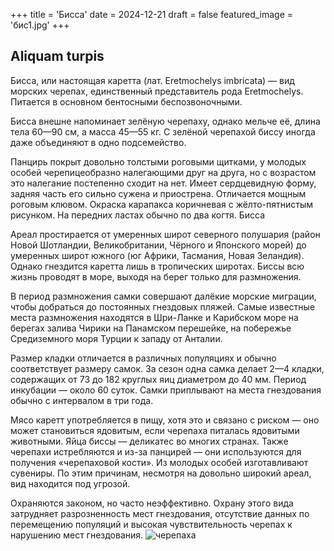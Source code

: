 +++
title = 'Бисса'
date = 2024-12-21
draft = false
featured_image = 'бис1.jpg'
+++
## Aliquam turpis

Бисса, или настоящая каретта (лат. Eretmochelys imbricata) — вид морских черепах, единственный представитель рода Eretmochelys. Питается в основном бентосными беспозвоночными.

Бисса внешне напоминает зелёную черепаху, однако мельче её, длина тела 60—90 см, а масса 45—55 кг. С зелёной черепахой биссу иногда даже объединяют в одно подсемейство.

Панцирь покрыт довольно толстыми роговыми щитками, у молодых особей черепицеобразно налегающими друг на друга, но с возрастом это налегание постепенно сходит на нет. Имеет сердцевидную форму, задняя часть его сильно сужена и приострена. Отличается мощным роговым клювом. Окраска карапакса коричневая с жёлто-пятнистым рисунком. На передних ластах обычно по два когтя.
Бисса

Ареал простирается от умеренных широт северного полушария (район Новой Шотландии, Великобритании, Чёрного и Японского морей) до умеренных широт южного (юг Африки, Тасмания, Новая Зеландия). Однако гнездится каретта лишь в тропических широтах. Биссы всю жизнь проводят в море, выходя на берег только для размножения.

В период размножения самки совершают далёкие морские миграции, чтобы добраться до постоянных гнездовых пляжей. Самые известные места размножения находятся в Шри-Ланке и Карибском море на берегах залива Чирики на Панамском перешейке, на побережье Средиземного моря Турции к западу от Анталии.

Размер кладки отличается в различных популяциях и обычно соответствует размеру самок. За сезон одна самка делает 2—4 кладки, содержащих от 73 до 182 круглых яиц диаметром до 40 мм. Период инкубации — около 60 суток. Самки приплывают на места гнездования обычно с интервалом в три года.

Мясо каретт употребляется в пищу, хотя это и связано с риском — оно может становиться ядовитым, если черепаха питалась ядовитыми животными. Яйца биссы — деликатес во многих странах. Также черепахи истребляются и из-за панцирей — они используются для получения «черепаховой кости». Из молодых особей изготавливают сувениры. По этим причинам, несмотря на довольно широкий ареал, вид находится под угрозой.

Охраняются законом, но часто неэффективно. Охрану этого вида затрудняет разрозненность мест гнездования, отсутствие данных по перемещению популяций и высокая чувствительность черепах к нарушению мест гнездования. 
![черепаха](https://i.pinimg.com/736x/da/14/68/da146802a713f7a50f9c52e9221da299.jpg)